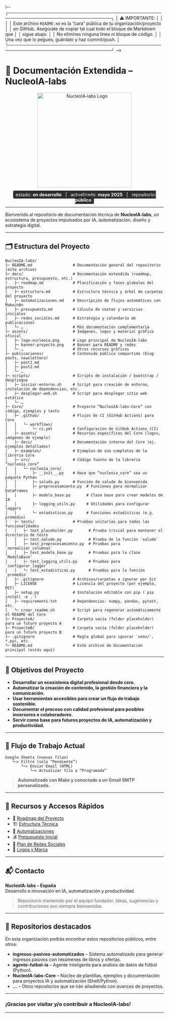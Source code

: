 !--
┌───────────────────────────────────────────────────────────────────────────────────┐
│ ⚠️ IMPORTANTE:                                                       │
│                                                                               │
│   Este archivo `README.md` es la “cara” pública de tu organización/proyecto   │
│   en GitHub. Asegúrate de copiar tal cual todo el bloque de Markdown que      │
│   sigue abajo.                                                                   │
│   No elimines ninguna línea ni bloque de código.                              │
│   Una vez que lo pegues, guárdalo y haz commit/push.                            │
└───────────────────────────────────────────────────────────────────────────────────┘
-->

# 📘 Documentación Extendida – NucleoIA-labs

<p align="center">
  <img src="assets/logo-nucleoia.png" alt="NucleoIA-labs Logo" width="300" />
</p>

<div align="center">
  <span style="background-color:#2d2d2d; color:#fff; padding:4px 8px; border-radius:4px; font-size:0.9rem;">
    estado: <strong>en desarrollo</strong> &nbsp;&nbsp;|&nbsp;&nbsp; actualizado: <strong>mayo 2025</strong> &nbsp;&nbsp;|&nbsp;&nbsp; repositorio: <strong>público</strong>
  </span>
</div>

---

Bienvenido al repositorio de documentación técnica de **NucleoIA-labs**, un ecosistema de proyectos impulsados por IA, automatización, diseño y estrategia digital.

---

## 🗂 Estructura del Proyecto

```plaintext
NucleoIA-labs/
├─ README.md                  # Documentación general del repositorio (este archivo)
├─ docs/                      # Documentación extendida (roadmap, estructura, presupuesto, etc.)
│   ├─ roadmap.md             # Planificación y fases globales del proyecto
│   ├─ estructura.md          # Estructura técnica y árbol de carpetas del proyecto
│   ├─ automatizaciones.md    # Descripción de flujos automáticos con Make/n8n
│   ├─ presupuesto.md         # Cálculo de costes y servicios iniciales
│   ├─ redes_sociales.md      # Estrategia y calendario de publicaciones
│   └─ …                      # Más documentación complementaria
├─ assets/                    # Imágenes, logos y material gráfico oficial
│   ├─ logo-nucleoia.png      # Logo principal de NucleoIA-labs
│   ├─ banner-proyecto.png    # Banner para README y redes
│   └─ …                      # Otros recursos gráficos
├─ publicaciones/             # Contenido público compartido (blog posts, newsletters)
│   ├─ post1.md
│   ├─ post2.md
│   └─ …
├─ scripts/                   # Scripts de instalación / bootstrap / despliegue
│   ├─ iniciar-entorno.sh     # Script para creación de entorno, instalación de dependencias, etc.
│   ├─ desplegar-web.sh       # Script para desplegar sitio web estático
│   └─ …
├─ Core/                      # Proyecto “NucleoIA-labs-Core” con código, ejemplos y tests
│   ├─ .github/               # Flujos de CI (GitHub Actions) para Core
│   │   └─ workflows/
│   │       └─ ci.yml         # Configuración de GitHub Actions (CI)
│   ├─ assets/                # Recursos específicos del Core (logos, imágenes de ejemplo)
│   ├─ docs/                  # Documentación interna del Core (ej. ejemplos detallados)
│   ├─ examples/              # Ejemplos de uso completos de la librería Core
│   ├─ src/                   # Código fuente de la librería “nucleoia_core”
│   │   └─ nucleoia_core/
│   │       ├─ __init__.py    # Hace que “nucleoia_core” sea un paquete Python
│   │       ├─ saludo.py      # Función de saludo de bienvenida
│   │       ├─ preprocesamiento.py  # Funciones para normalizar DataFrames
│   │       ├─ modelo_base.py       # Clase base para crear modelos de IA
│   │       ├─ logging_utils.py     # Utilidades para configurar loggers
│   │       └─ estadisticas.py      # Funciones estadísticas (e.g. promedio)
│   ├─ tests/                 # Pruebas unitarias para todas las funcionalidades
│   │   ├─ test_placeholder.py       # Prueba trivial para mantener el directorio de tests
│   │   ├─ test_saludo.py            # Prueba de la función `saludo`
│   │   ├─ test_preprocesamiento.py  # Pruebas para `normalizar_columnas`
│   │   ├─ test_modelo_base.py       # Pruebas para la clase `ModeloBase`
│   │   ├─ test_logging_utils.py     # Pruebas para `configurar_logger`
│   │   └─ test_estadisticas.py      # Pruebas para la función `promedio`
│   ├─ .gitignore             # Archivos/carpetas a ignorar por Git
│   ├─ LICENSE                # Licencia del proyecto (por ejemplo, MIT)
│   ├─ setup.py               # Instalación editable con pip (`pip install -e .`)
│   ├─ requirements.txt       # Dependencias: numpy, pandas, pytest, etc.
│   └─ crear_readme.sh        # Script para regenerar automáticamente el README del Core
├─ ProyectoA/                 # Carpeta vacía (folder placeholder) para un futuro proyecto A
├─ ProyectoB/                 # Carpeta vacía (folder placeholder) para un futuro proyecto B
├─ .gitignore                 # Regla global para ignorar `venv/`, *.pyc, etc.
└─ README.md                  # Este archivo de documentación principal (estás aquí)
```

---

## 🎯 Objetivos del Proyecto

- **Desarrollar un ecosistema digital profesional desde cero.**
- **Automatizar la creación de contenido, la gestión financiera y la comunicación.**
- **Usar herramientas accesibles para crear un flujo de trabajo sostenible.**
- **Documentar el proceso con calidad profesional para posibles inversores o colaboradores.**
- **Servir como base para futuros proyectos de IA, automatización y productividad.**

---

## 🔄 Flujo de Trabajo Actual

```plaintext
Google Sheets (nuevas filas)
   └─> Filtro (solo “Pendiente”)
       └─> Enviar Email (HTML)
           └─> Actualizar fila a “Programada”
```

> **Automatizado con Make y conectado a un Gmail SMTP personalizado.**

---

## 🔗 Recursos y Accesos Rápidos

- 🧭 [Roadmap del Proyecto](docs/roadmap.md)
- 🏗️ [Estructura Técnica](docs/estructura.md)
- 🤖 [Automatizaciones](docs/automatizaciones.md)
- 💰 [Presupuesto Inicial](docs/presupuesto.md)
- 📱 [Plan de Redes Sociales](docs/redes_sociales.md)
- 🎨 [Logos y Marca](assets/)

---

## 📬 Contacto

**NucleoIA-labs – España**  
Desarrollo e innovación en IA, automatización y productividad.

> Repositorio mantenido por el equipo fundador. Ideas, sugerencias y contribuciones son siempre bienvenidas.

---

## 📌 Repositorios destacados

En esta organización podrás encontrar estos repositorios públicos, entre otros:

- **ingresos-pasivos-automatizados** – Sistema automatizado para generar ingresos pasivos con resúmenes de libros y ofertas.
- **agente-futbol-ia** – Agente inteligente para análisis de datos de fútbol (Python).
- **NucleoIA-labs-Core** – Núcleo de plantillas, ejemplos y documentación para proyectos IA y automatización (Shell/Python).
- **…** – Otros repositorios que se irán añadiendo con avances de proyectos.

---

### ¡Gracias por visitar y/o contribuir a NucleoIA-labs!

---

<!-- Fin del README principal de NucleoIA-labs -->
